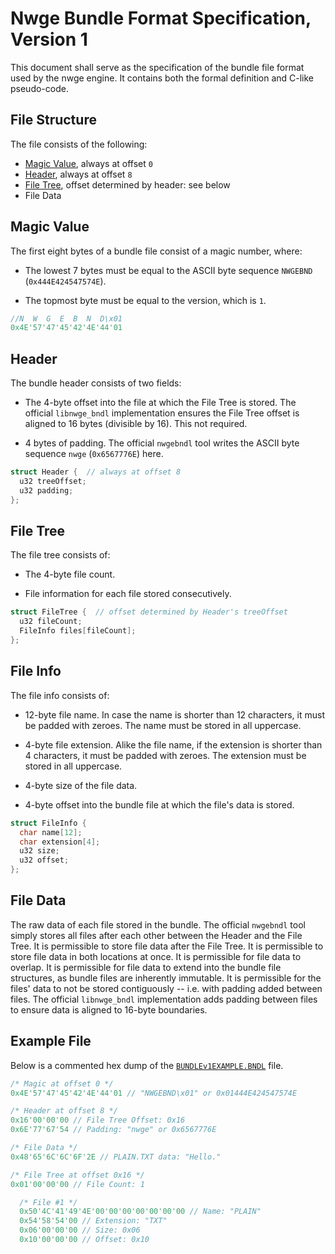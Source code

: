 # Nwge Bundle Format Specification, Version 1

This document shall serve as the specification of the bundle file
format used by the nwge engine. It contains both the formal definition and
C-like pseudo-code.


## File Structure

The file consists of the following:

* [Magic Value](#magic-value), always at offset `0`
* [Header](#header), always at offset `8`
* [File Tree](#file-tree), offset determined by header: see below
* File Data

## Magic Value

The first eight bytes of a bundle file consist of a magic number, where:

* The lowest 7 bytes must be equal to the ASCII byte sequence `NWGEBND`
  (`0x444E424547574E`).

* The topmost byte must be equal to the version, which is `1`.

```c
//N  W  G  E  B  N  D\x01
0x4E'57'47'45'42'4E'44'01
```

## Header

The bundle header consists of two fields:

* The 4-byte offset into the file at which the File Tree is stored. The official
  `libnwge_bndl` implementation ensures the File Tree offset is aligned to 16
  bytes (divisible by 16). This not required.

* 4 bytes of padding. The official `nwgebndl` tool writes the ASCII byte
  sequence `nwge` (`0x6567776E`) here.

```c
struct Header {  // always at offset 8
  u32 treeOffset;
  u32 padding;
};
```

## File Tree

The file tree consists of:

* The 4-byte file count.

* File information for each file stored consecutively.

```c
struct FileTree {  // offset determined by Header's treeOffset
  u32 fileCount;
  FileInfo files[fileCount];
};
```

## File Info

The file info consists of:

* 12-byte file name. In case the name is shorter than 12 characters, it must be
  padded with zeroes. The name must be stored in all uppercase.

* 4-byte file extension. Alike the file name, if the extension is shorter than 4
  characters, it must be padded with zeroes. The extension must be stored in all
  uppercase.

* 4-byte size of the file data.

* 4-byte offset into the bundle file at which the file's data is stored.

```c
struct FileInfo {
  char name[12];
  char extension[4];
  u32 size;
  u32 offset;
};
```

## File Data

The raw data of each file stored in the bundle. The official `nwgebndl` tool
simply stores all files after each other between the Header and the File Tree.
It is permissible to store file data after the File Tree. It is permissible to
store file data in both locations at once. It is permissible for file data to
overlap. It is permissible for file data to extend into the bundle file
structures, as bundle files are inherently immutable. It is permissible for the
files' data to not be stored contiguously -- i.e. with padding added between
files. The official `libnwge_bndl` implementation adds padding between files to
ensure data is aligned to 16-byte boundaries.

## Example File

Below is a commented hex dump of the
[`BUNDLEv1EXAMPLE.BNDL`](bin/BUNDLEv1EXAMPLE.BNDL) file.

```c
/* Magic at offset 0 */
0x4E'57'47'45'42'4E'44'01 // "NWGEBND\x01" or 0x01444E424547574E

/* Header at offset 8 */
0x16'00'00'00 // File Tree Offset: 0x16
0x6E'77'67'54 // Padding: "nwge" or 0x6567776E

/* File Data */
0x48'65'6C'6C'6F'2E // PLAIN.TXT data: "Hello."

/* File Tree at offset 0x16 */
0x01'00'00'00 // File Count: 1

  /* File #1 */
  0x50'4C'41'49'4E'00'00'00'00'00'00'00 // Name: "PLAIN"
  0x54'58'54'00 // Extension: "TXT"
  0x06'00'00'00 // Size: 0x06
  0x10'00'00'00 // Offset: 0x10
```
